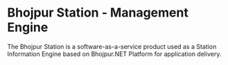 # Bhojpur Station - Management Engine
The Bhojpur Station is a software-as-a-service product used as a Station Information Engine based on Bhojpur.NET Platform for application delivery.
